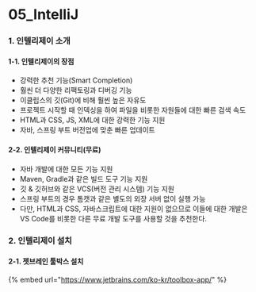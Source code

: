 # 05\_IntelliJ

### 1. 인텔리제이 소개

#### 1-1. 인텔리제이의 장점

* 강력한 추천 기능\(Smart Completion\)
* 훨씬 더 다양한 리팩토링과 디버깅 기능
* 이클립스의 깃\(Git\)에 비해 훨씬 높은 자유도
* 프로젝트 시작할 때 인덱싱을 하여 파일을 비롯한 자원들에 대한 빠른 검색 속도
* HTML과 CSS, JS, XML에 대한 강력한 기능 지원
* 자바, 스프링 부트 버전업에 맞춘 빠른 업데이트

#### 2-2. 인텔리제이 커뮤니티\(무료\)

* 자바 개발에 대한 모든 기능 지원
* Maven, Gradle과 같은 빌드 도구 기능 지원
* 깃 & 깃허브와 같은 VCS\(버전 관리 시스템\) 기능 지원
* 스프링 부트의 경우 톰캣과 같은 별도의 외장 서버 없이 실행 가능
* 다만, HTML과 CSS, 자바스크립트에 대한 지원이 없으므로 이들에 대한 개발은 VS Code를 비롯한 다른 무료 개발 도구를 사용할 것을 추천한다.

### 2. 인텔리제이 설치

#### 2-1. 젯브레인 툴박스 설치

{% embed url="https://www.jetbrains.com/ko-kr/toolbox-app/" %}



